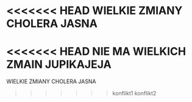 <<<<<<< HEAD
WIELKIE ZMIANY CHOLERA JASNA
=======
<<<<<<< HEAD
NIE MA WIELKICH ZMAIN JUPIKAJEJA
=======
WIELKIE ZMIANY CHOLERA JASNA
>>>>>>> konflikt1
>>>>>>> konflikt2
